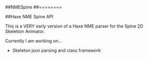 ##NMESpine
##========

##Haxe NME Spine API

This is a VERY early version of a Haxe NME parser for the Spine 2D Skeletion Animator.

Currently I am working on...

* Skeleton json parsing and class framework
